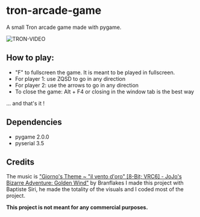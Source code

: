 # tron-arcade-game
A small Tron arcade game made with pygame.

![TRON-VIDEO](https://user-images.githubusercontent.com/58117735/114519391-a9783700-9c40-11eb-9331-6b129b81daa9.gif)
## How to play:
- "F" to fullscreen the game. It is meant to be played in fullscreen.
- For player 1: use ZQSD to go in any direction
- For player 2: use the arrows to go in any direction
- To close the game: Alt + F4 or closing in the window tab is the best way

... and that's it !

## Dependencies
- pygame 2.0.0
- pyserial 3.5

## Credits
The music is ["Giorno's Theme ~ "il vento d'oro" [8-Bit; VRC6] - JoJo's Bizarre Adventure: Golden Wind"](https://www.youtube.com/watch?v=VwUGpudY4Vw) by Branflakes
I made this project with Baptiste Siri, he made the totality of the visuals and I coded most of the project.






**This project is not meant for any commercial purposes.**
